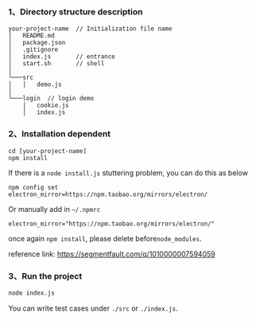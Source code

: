 

### 1、Directory structure description
```
your-project-name  // Initialization file name
│   README.md      
│   package.json   
│   .gitignore     
│   index.js       // entrance
│   start.sh       // shell
│
└───src
│   │   demo.js
│   
└───login  // login demo
    │   cookie.js
    │   index.js
```
### 2、Installation dependent

```
cd [your-project-name]
npm install
```
If there is a `node install.js` stuttering problem, you can do this as below
```
npm config set electron_mirror=https://npm.taobao.org/mirrors/electron/
```

Or manually add in `~/.npmrc`
```
electron_mirror="https://npm.taobao.org/mirrors/electron/"
```

once again `npm install`, please delete before`node_modules`.

reference link: https://segmentfault.com/q/1010000007594059

### 3、Run the project
``` bash
node index.js
```
You can write test cases under `./src` or `./index.js`.